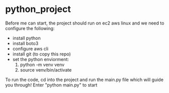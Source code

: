 # python_project
Before me can start, the project should run on ec2 aws linux and we need to configure the following:
- install python
- install boto3
- configure aws cli
- install git (to copy this repo)
- set the python enviorment:
  1. python -m venv venv
  2. source venv/bin/activate

To run the code, cd into the project and run the main.py file which will guide you through! 
Enter "python main.py" to start 
